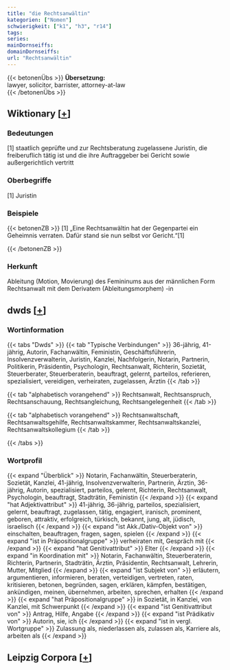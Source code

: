 ```yaml
---
title: "die Rechtsanwältin"
kategorien: ["Nomen"]
schwierigkeit: ["k1", "h3", "r14"]
tags:
series:
mainDornseiffs:
domainDornseiffs:
url: "Rechtsanwältin"
---
```


{{< betonenÜbs >}}
**Übersetzung:**  
lawyer, solicitor, barrister, attorney-at-law  
{{< /betonenÜbs >}}

## Wiktionary [[+](https://de.wiktionary.org/wiki/Rechtsanwältin)]

### Bedeutungen
[1] staatlich geprüfte und zur Rechtsberatung zugelassene Juristin, die freiberuflich tätig ist und die ihre Auftraggeber bei Gericht sowie außergerichtlich vertritt  

### Oberbegriffe
[1] Juristin  

### Beispiele
{{< betonenZB >}}
[1] „Eine Rechtsanwältin hat der Gegenpartei ein Geheimnis verraten. Dafür stand sie nun selbst vor Gericht.“[1]  

{{< /betonenZB >}}
### Herkunft
Ableitung (Motion, Movierung) des Femininums aus der männlichen Form Rechtsanwalt mit dem Derivatem (Ableitungsmorphem) -in  



## dwds [[+](https://www.dwds.de/wb/Rechtsanwältin)]

### Wortinformation
{{< tabs "Dwds" >}}
{{< tab "Typische Verbindungen" >}}
36-jährig, 41-jährig, Autorin, Fachanwältin, Feministin, Geschäftsführerin, Insolvenzverwalterin, Juristin, Kanzlei, Nachfolgerin, Notarin, Partnerin, Politikerin, Präsidentin, Psychologin, Rechtsanwalt, Richterin, Sozietät, Steuerberater, Steuerberaterin, beauftragt, gelernt, parteilos, referieren, spezialisiert, vereidigen, verheiraten, zugelassen, Ärztin
{{< /tab >}}

{{< tab "alphabetisch vorangehend" >}}
Rechtsanwalt, Rechtsanspruch, Rechtsanschauung, Rechtsangleichung, Rechtsangelegenheit
{{< /tab >}}

{{< tab "alphabetisch vorangehend" >}}
Rechtsanwaltschaft, Rechtsanwaltsgehilfe, Rechtsanwaltskammer, Rechtsanwaltskanzlei, Rechtsanwaltskollegium
{{< /tab >}}

{{< /tabs >}}

### Wortprofil
{{< expand "Überblick" >}} Notarin, Fachanwältin, Steuerberaterin, Sozietät, Kanzlei, 41-jährig, Insolvenzverwalterin, Partnerin, Ärztin, 36-jährig, Autorin, spezialisiert, parteilos, gelernt, Richterin, Rechtsanwalt, Psychologin, beauftragt, Stadträtin, Feministin {{< /expand >}}
{{< expand "hat Adjektivattribut" >}} 41-jährig, 36-jährig, parteilos, spezialisiert, gelernt, beauftragt, zugelassen, tätig, engagiert, iranisch, prominent, geboren, attraktiv, erfolgreich, türkisch, bekannt, jung, alt, jüdisch, israelisch {{< /expand >}}
{{< expand "ist Akk./Dativ-Objekt von" >}} einschalten, beauftragen, fragen, sagen, spielen {{< /expand >}}
{{< expand "ist in Präpositionalgruppe" >}} verheiraten mit, Gespräch mit {{< /expand >}}
{{< expand "hat Genitivattribut" >}} Elter {{< /expand >}}
{{< expand "in Koordination mit" >}} Notarin, Fachanwältin, Steuerberaterin, Richterin, Partnerin, Stadträtin, Ärztin, Präsidentin, Rechtsanwalt, Lehrerin, Mutter, Mitglied {{< /expand >}}
{{< expand "ist Subjekt von" >}} erläutern, argumentieren, informieren, beraten, verteidigen, vertreten, raten, kritisieren, betonen, begründen, sagen, erklären, kämpfen, bestätigen, ankündigen, meinen, übernehmen, arbeiten, sprechen, erhalten {{< /expand >}}
{{< expand "hat Präpositionalgruppe" >}} in Sozietät, in Kanzlei, von Kanzlei, mit Schwerpunkt {{< /expand >}}
{{< expand "ist Genitivattribut von" >}} Antrag, Hilfe, Angabe {{< /expand >}}
{{< expand "ist Prädikativ von" >}} Autorin, sie, ich {{< /expand >}}
{{< expand "ist in vergl. Wortgruppe" >}} Zulassung als, niederlassen als, zulassen als, Karriere als, arbeiten als {{< /expand >}}

## Leipzig Corpora [[+](https://corpora.uni-leipzig.de/en/res?word=Rechtsanwältin&corpusId=deu_newscrawl-public_2018)]

